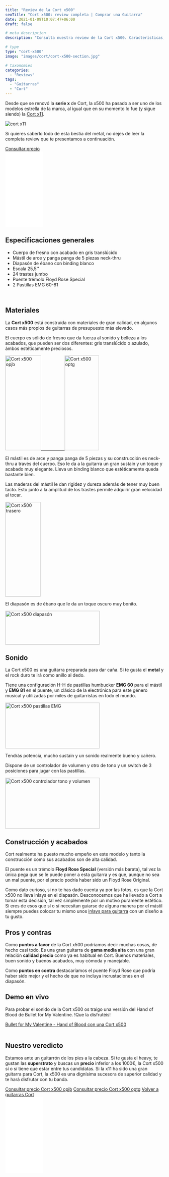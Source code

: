 ```yaml
---
title: "Review de la Cort x500"
seoTitle: "Cort x500: review completa | Comprar una Guitarra"
date: 2021-01-09T10:07:47+06:00
draft: false

# meta description
description: "Consulta nuestra review de la Cort x500. Características, especificaciones y precio de esta bestia del metal."

# type
type: "cort-x500"
image: "images/cort/cort-x500-section.jpg"

# taxonomies
categories: 
  - "Reviews"
tags:
  - "Guitarras"
  - "Cort"
---
```


Desde que se renovó la **serie x** de Cort, la x500 ha pasado a ser uno de los modelos estrella de la marca, al igual que en su momento lo fue
(y sigue siendo) la [Cort x11](/guitarras-cort/x11).

![cort x11](../../images/cort/cort-x500.jpg)

Si quieres saberlo todo de esta bestia del metal, no dejes de leer la completa review que te presentamos a continuación.

<div>
	<a href="https://amzn.to/35qpfnJ" class="btn btn-outline-primary" rel="nofollow noopener noreferrer" target="_blank">Consultar precio</a>
</div>

<iframe style="width:120px;height:240px;" marginwidth="0" marginheight="0" scrolling="no" frameborder="0" src="//rcm-eu.amazon-adsystem.com/e/cm?lt1=_blank&bc1=000000&IS2=1&bg1=FFFFFF&fc1=000000&lc1=0000FF&t=guitar0de-21&language=es_ES&o=30&p=8&l=as4&m=amazon&f=ifr&ref=as_ss_li_til&asins=B07C7FVWFH&linkId=917721042b10ef32c925e7ad6f0ed5de"></iframe>

## Especificaciones generales

* Cuerpo de fresno con acabado en gris translúcido
* Mástil de arce y panga panga de 5 piezas neck-thru
* Diapasón de ébano con binding blanco
* Escala 25,5''
* 24 trastes jumbo
* Puente trémolo Floyd Rose Special
* 2 Pastillas EMG 60-81

&nbsp;

## Materiales

La **Cort x500** está construída con materiales de gran calidad, en algunos casos más propios de guitarras de presupuesto más elevado.

El cuerpo es sólido de fresno que da fuerza al sonido y belleza a los acabados, que pueden ser dos diferentes: gris translúcido o azulado, ámbos estéticamente preciosos.

<a href="https://amzn.to/3bj26HE" rel="nofollow noopener noreferrer" target="_blank">
    <img src="../../images/cort/x500/cort-x500-opjb.png" alt="Cort x500 opjb" width="114" height="300"/>
</a>
<a href="https://amzn.to/35qpfnJ" rel="nofollow noopener noreferrer" target="_blank">    
    &nbsp;&nbsp;&nbsp;&nbsp;&nbsp;&nbsp;&nbsp;&nbsp;&nbsp;&nbsp;&nbsp;&nbsp;&nbsp;&nbsp;&nbsp;&nbsp;&nbsp;
    <img src="../../images/cort/x500/cort-x500-optg.png" alt="Cort x500 optg" width="109" height="300"/>
  </a>

El mástil es de arce y panga panga de 5 piezas y su construcción es neck-thru a través del cuerpo. Eso le da a la guitarra un gran sustain y un toque y acabado muy elegante. Lleva un binding blanco que estéticamente queda bastante bien.

Las maderas del mástil le dan rigidez y dureza además de tener muy buen tacto. Esto junto a la amplitud de los trastes permite adquirir gran velocidad al tocar.

<img src="../../images/cort/x500/cort-x500-trasero.png" alt="Cort x500 trasero" width="112" height="300"/>

El diapasón es de ébano que le da un toque oscuro muy bonito.

<img src="../../images/cort/x500/cort-x500-diapason.png" alt="Cort x500 diapasón" width="300" height="107"/>


## Sonido

La Cort x500 es una guitarra preparada para dar caña. Si te gusta el **metal** y el rock duro te irá como anillo al dedo.

Tiene una configuración H-H de pastillas humbucker **EMG 60** para el mástil y **EMG 81** en el puente, un clásico de la electrónica para este género musical y utilizadas por miles de guitarristas en todo el mundo.

<img src="../../images/cort/x500/cort-x500-pastillas.png" alt="Cort x500 pastillas EMG" width="300" height="145"/>

Tendrás potencia, mucho sustain y un sonido realmente bueno y cañero.

Dispone de un controlador de volumen y otro de tono y un switch de 3 posiciones para jugar con las pastillas.

<img src="../../images/cort/x500/cort-x500-controladores.png" alt="Cort x500 controlador tono y volumen" width="300" height="161"/>

## Construcción y acabados

Cort realmente ha puesto mucho empeño en este modelo y tanto la construcción como sus acabados son de alta calidad. 

El puente es un trémolo **Floyd Rose Special** (versión más barata), tal vez la única pega que se le puede poner a esta guitarra y es que, aunque no sea un mal puente, por el precio podría haber sido un Floyd Rose Original.

Como dato curioso, si no te has dado cuenta ya por las fotos, es que la Cort x500 no lleva inlays en el diapasón. Desconocemos que ha llevado a Cort a tomar esta decisión, tal vez simplemente por un motivo puramente estético. Si eres de esos que sí o sí necesitan guiarse de alguna manera por el mástil siempre puedes colocar tu mismo unos [inlays para guitarra](/inlays-guitarra) con un diseño a tu gusto.

## Pros y contras

Como **puntos a favor** de la Cort x500 podríamos decir muchas cosas, de hecho casi todo. Es una gran guitarra de **gama media alta** con una gran relación **calidad precio** como ya es habitual en Cort. Buenos materiales, buen sonido y buenos acabados, muy cómoda y manejable.

Como **puntos en contra** destacaríamos el puente Floyd Rose que podría haber sido mejor y el hecho de que no incluya incrustaciones en el diapasón.

## Demo en vivo

Para probar el sonido de la Cort x500 os traigo una versión del Hand of Blood de Bullet for My Valentine. !Que la disfrutéis!

<div>
	<a href="https://www.youtu.be/6wXy5hnRsVQ" class="lazy-youtube-embed">Bullet for My Valentine - Hand of Blood con una Cort x500</a>
</div>
&nbsp;&nbsp;&nbsp;&nbsp;

## Nuestro veredicto

Estamos ante un guitarrón de los pies a la cabeza. Si te gusta el heavy, te gustan las **superstrato** y buscas un **precio** inferior a los 1000€, la Cort x500 sí o sí tiene que estar entre tus candidatas. Si la x11 ha sido una gran guitarra para Cort, la x500 es una dignísima sucesora de superior calidad y te hará disfrutar con tu banda.

<div>
	<a href="https://amzn.to/3bj26HE" class="btn btn-outline-primary" rel="nofollow noopener noreferrer" target="_blank">Consultar precio Cort x500 opjb</a>
	<a href="https://amzn.to/35qpfnJ" class="btn btn-outline-primary" rel="nofollow noopener noreferrer" target="_blank">Consultar precio Cort x500 optg</a>
	<a href="/guitarras-cort/" class="btn btn-outline-primary">Volver a guitarras Cort</a>
</div>

<iframe style="width:120px;height:240px;" marginwidth="0" marginheight="0" scrolling="no" frameborder="0" src="//rcm-eu.amazon-adsystem.com/e/cm?lt1=_blank&bc1=000000&IS2=1&bg1=FFFFFF&fc1=000000&lc1=0000FF&t=guitar0de-21&language=es_ES&o=30&p=8&l=as4&m=amazon&f=ifr&ref=as_ss_li_til&asins=B00BL70TZW&linkId=d87cf91cdb874a92743c6c36bb303a33"></iframe>

&nbsp;